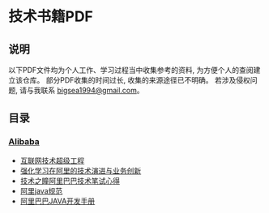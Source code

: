 # 技术书籍PDF
## 说明
以下PDF文件均为个人工作、学习过程当中收集参考的资料, 为方便个人的查阅建立该仓库。
部分PDF收集的时间过长, 收集的来源途径已不明确。
若涉及侵权问题, 请与我联系 <a href="mailto:bigsea1994@gmail.com">bigsea1994@gmail.com</a>。
## 目录
### [Alibaba](https://github.com/zhaohaihao/hilox-studybook/tree/master/Alibaba)
- [互联网技术超级工程](https://github.com/zhaohaihao/hilox-studybook/blob/master/Alibaba/%E4%B9%9D%E5%B9%B4%E5%8F%8C11%EF%BC%9A%E4%BA%92%E8%81%94%E7%BD%91%E6%8A%80%E6%9C%AF%E8%B6%85%E7%BA%A7%E5%B7%A5%E7%A8%8B.pdf)
- [强化学习在阿里的技术演进与业务创新](https://github.com/zhaohaihao/hilox-studybook/blob/master/Alibaba/%E5%BC%BA%E5%8C%96%E5%AD%A6%E4%B9%A0%E5%9C%A8%E9%98%BF%E9%87%8C%E7%9A%84%E6%8A%80%E6%9C%AF%E6%BC%94%E8%BF%9B%E4%B8%8E%E4%B8%9A%E5%8A%A1%E5%88%9B%E6%96%B0.pdf)
- [技术之瞳阿里巴巴技术笔试心得](https://github.com/zhaohaihao/hilox-studybook/blob/master/Alibaba/%E6%8A%80%E6%9C%AF%E4%B9%8B%E7%9E%B3%E9%98%BF%E9%87%8C%E5%B7%B4%E5%B7%B4%E6%8A%80%E6%9C%AF%E7%AC%94%E8%AF%95%E5%BF%83%E5%BE%97.pdf)
- [阿里java规范](https://github.com/zhaohaihao/hilox-studybook/blob/master/Alibaba/%E9%98%BF%E9%87%8Cjava%E8%A7%84%E8%8C%83.pdf)
- [阿里巴巴JAVA开发手册](https://github.com/zhaohaihao/hilox-studybook/blob/master/Alibaba/%E9%98%BF%E9%87%8C%E5%B7%B4%E5%B7%B4JAVA%E5%BC%80%E5%8F%91%E6%89%8B%E5%86%8C.pdf)
